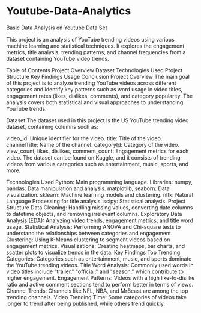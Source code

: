 # Youtube-Data-Analytics
Basic Data Analysis on Youtube Data Set

This project is an analysis of YouTube trending videos using various machine learning and statistical techniques. It explores the engagement metrics, title analysis, trending patterns, and channel frequencies from a dataset containing YouTube video trends.

Table of Contents
Project Overview
Dataset
Technologies Used
Project Structure
Key Findings
Usage
Conclusion
Project Overview
The main goal of this project is to analyze trending YouTube videos across different categories and identify key patterns such as word usage in video titles, engagement rates (likes, dislikes, comments), and category popularity. The analysis covers both statistical and visual approaches to understanding YouTube trends.

Dataset
The dataset used in this project is the US YouTube trending video dataset, containing columns such as:

video_id: Unique identifier for the video.
title: Title of the video.
channelTitle: Name of the channel.
categoryId: Category of the video.
view_count, likes, dislikes, comment_count: Engagement metrics for each video.
The dataset can be found on Kaggle, and it consists of trending videos from various categories such as entertainment, music, sports, and more.

Technologies Used
Python: Main programming language.
Libraries:
numpy, pandas: Data manipulation and analysis.
matplotlib, seaborn: Data visualization.
sklearn: Machine learning models and clustering.
nltk: Natural Language Processing for title analysis.
scipy: Statistical analysis.
Project Structure
Data Cleaning: Handling missing values, converting date columns to datetime objects, and removing irrelevant columns.
Exploratory Data Analysis (EDA): Analyzing video trends, engagement metrics, and title word usage.
Statistical Analysis: Performing ANOVA and Chi-square tests to understand the relationships between categories and engagement.
Clustering: Using K-Means clustering to segment videos based on engagement metrics.
Visualizations: Creating heatmaps, bar charts, and scatter plots to visualize trends in the data.
Key Findings
Top Trending Categories: Categories such as entertainment, music, and sports dominate the YouTube trending videos.
Title Word Analysis: Commonly used words in video titles include "trailer," "official," and "season," which contribute to higher engagement.
Engagement Patterns: Videos with a high like-to-dislike ratio and active comment sections tend to perform better in terms of views.
Channel Trends: Channels like NFL, NBA, and MrBeast are among the top trending channels.
Video Trending Time: Some categories of videos take longer to trend after being published, while others trend quickly.
